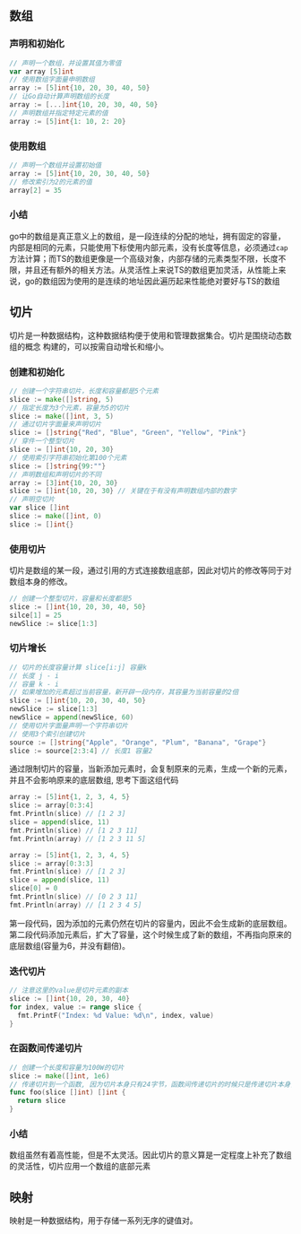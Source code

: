 ## 数组
### 声明和初始化
```go
// 声明一个数组，并设置其值为零值
var array [5]int
// 使用数组字面量申明数组
array := [5]int{10, 20, 30, 40, 50}
// 让Go自动计算声明数组的长度
array := [...]int{10, 20, 30, 40, 50}
// 声明数组并指定特定元素的值
array := [5]int{1: 10, 2: 20}
```

### 使用数组
```go
// 声明一个数组并设置初始值
array := [5]int{10, 20, 30, 40, 50}
// 修改索引为2的元素的值
array[2] = 35
```
### 小结
go中的数组是真正意义上的数组，是一段连续的分配的地址，拥有固定的容量，内部是相同的元素，只能使用下标使用内部元素，没有长度等信息，必须通过```cap```方法计算；而TS的数组更像是一个高级对象，内部存储的元素类型不限，长度不限，并且还有额外的相关方法。从灵活性上来说TS的数组更加灵活，从性能上来说，go的数组因为使用的是连续的地址因此遍历起来性能绝对要好与TS的数组

## 切片
切片是一种数据结构，这种数据结构便于使用和管理数据集合。切片是围绕动态数组的概念
构建的，可以按需自动增长和缩小。
### 创建和初始化
```go
// 创建一个字符串切片，长度和容量都是5个元素
slice := make([]string, 5)
// 指定长度为3个元素，容量为5的切片
slice := make([]int, 3, 5)
// 通过切片字面量来声明切片
slice := []string{"Red", "Blue", "Green", "Yellow", "Pink"}
// 穿件一个整型切片
slice := []int{10, 20, 30}
// 使用索引字符串初始化第100个元素
slice := []string{99:""}
// 声明数组和声明切片的不同
array := [3]int{10, 20, 30}
slice := []int{10, 20, 30} // 关键在于有没有声明数组内部的数字
// 声明空切片
var slice []int
slice := make([]int, 0)
slice := []int{}
```
### 使用切片
切片是数组的某一段，通过引用的方式连接数组底部，因此对切片的修改等同于对数组本身的修改。
```go
// 创建一个整型切片，容量和长度都是5
slice := []int{10, 20, 30, 40, 50}
silce[1] = 25
newSlice := slice[1:3]
```

### 切片增长
```go
// 切片的长度容量计算 slice[i:j] 容量k
// 长度 j - i
// 容量 k - i
// 如果增加的元素超过当前容量，新开辟一段内存，其容量为当前容量的2倍
slice := []int{10, 20, 30, 40, 50}
newSlice := slice[1:3]
newSlice = append(newSlice, 60)
// 使用切片字面量声明一个字符串切片
// 使用3个索引创建切片
source := []string{"Apple", "Orange", "Plum", "Banana", "Grape"}
slice := source[2:3:4] // 长度1 容量2
```
通过限制切片的容量，当新添加元素时，会复制原来的元素，生成一个新的元素，并且不会影响原来的底层数组, 思考下面这组代码
```go
array := [5]int{1, 2, 3, 4, 5}
slice := array[0:3:4]
fmt.Println(slice) // [1 2 3]
slice = append(slice, 11)
fmt.Println(slice) // [1 2 3 11]
fmt.Println(array) // [1 2 3 11 5]
```
```go
array := [5]int{1, 2, 3, 4, 5}
slice := array[0:3:3]
fmt.Println(slice) // [1 2 3]
slice = append(slice, 11)
slice[0] = 0
fmt.Println(slice) // [0 2 3 11]
fmt.Println(array) // [1 2 3 4 5]
```
第一段代码，因为添加的元素仍然在切片的容量内，因此不会生成新的底层数组。第二段代码添加元素后，扩大了容量，这个时候生成了新的数组，不再指向原来的底层数组(容量为6，并没有翻倍)。
### 迭代切片
```go
// 注意这里的value是切片元素的副本
slice := []int{10, 20, 30, 40}
for index, value := range slice {
  fmt.PrintF("Index: %d Value: %d\n", index, value)
}
```
### 在函数间传递切片
```go
// 创建一个长度和容量为100W的切片
slice := make([]int, 1e6)
// 传递切片到一个函数, 因为切片本身只有24字节，函数间传递切片的时候只是传递切片本身，并不是切片包含的数据
func foo(slice []int) []int {
  return slice
}
```
### 小结
数组虽然有着高性能，但是不太灵活。因此切片的意义算是一定程度上补充了数组的灵活性，切片应用一个数组的底部元素

## 映射
映射是一种数据结构，用于存储一系列无序的键值对。